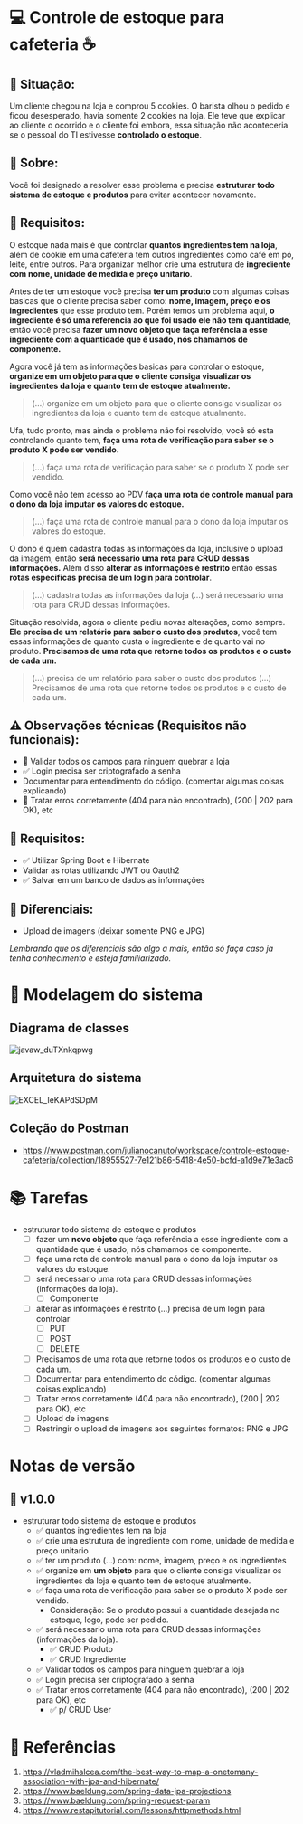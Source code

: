 # :computer: Controle de estoque para cafeteria :coffee:

## :rotating_light: Situação:

Um cliente chegou na loja e comprou 5 cookies. O barista olhou o pedido e ficou desesperado, havia somente 2 cookies na loja.
Ele teve que explicar ao cliente o ocorrido e o cliente foi embora, essa situação não aconteceria se o pessoal do TI estivesse **controlado o estoque**.

## :mag_right: Sobre:

Você foi designado a resolver esse problema e precisa **estruturar todo sistema de estoque e produtos** para evitar acontecer novamente.

## :triangular_flag_on_post:	 Requisitos:

O estoque nada mais é que controlar **quantos ingredientes tem na loja**, além de cookie em uma cafeteria tem outros ingredientes como café em pó, leite, entre outros.
Para organizar melhor crie uma estrutura de **ingrediente com nome, unidade de medida e preço unitario**.

Antes de ter um estoque você precisa **ter um produto** com algumas coisas basicas que o cliente precisa saber como: **nome, imagem, preço e os ingredientes** que esse produto tem. 
Porém temos um problema aqui, **o ingrediente é só uma referencia ao que foi usado ele não tem quantidade**, então você precisa **fazer um novo objeto que faça referência a esse ingrediente com a quantidade que é usado, nós chamamos de componente.**

Agora você já tem as informações basicas para controlar o estoque, **organize em um objeto para que o cliente consiga visualizar os ingredientes da loja e quanto tem de estoque atualmente.**

> (...) organize em um objeto para que o cliente consiga visualizar os ingredientes da loja e quanto tem de estoque atualmente.

Ufa, tudo pronto, mas ainda o problema não foi resolvido, você só esta controlando quanto tem, **faça uma rota de verificação para saber se o produto X pode ser vendido.** 

> (...) faça uma rota de verificação para saber se o produto X pode ser vendido.

Como você não tem acesso ao PDV **faça uma rota de controle manual para o dono da loja imputar os valores do estoque.**

> (...) faça uma rota de controle manual para o dono da loja imputar os valores do estoque.

O dono é quem cadastra todas as informações da loja, inclusive o upload da imagem, então **será necessario uma rota para CRUD dessas informações.**
Além disso **alterar as informações é restrito** então essas **rotas especificas precisa de um login para controlar**.

> (...) cadastra todas as informações da loja (...) será necessario uma rota para CRUD dessas informações.

Situação resolvida, agora o cliente pediu novas alterações, como sempre. **Ele precisa de um relatório para saber o custo dos produtos**, você tem essas informações de quanto custa o ingrediente e de quanto vai no produto.
**Precisamos de uma rota que retorne todos os produtos e o custo de cada um.**

> (...) precisa de um relatório para saber o custo dos produtos
> (...) Precisamos de uma rota que retorne todos os produtos e o custo de cada um.
## :warning: Observações técnicas (Requisitos não funcionais):
- :construction: Validar todos os campos para ninguem quebrar a loja
- :white_check_mark: Login precisa ser criptografado a senha
- Documentar para entendimento do código. (comentar algumas coisas explicando)
- :construction: Tratar erros corretamente (404 para não encontrado), (200 | 202 para OK), etc

## :memo: Requisitos:
- :white_check_mark: Utilizar Spring Boot e Hibernate
- Validar as rotas utilizando JWT ou Oauth2
- :white_check_mark: Salvar em um banco de dados as informações

## :gem: Diferenciais:
- Upload de imagens (deixar somente PNG e JPG)

*Lembrando que os diferenciais são algo a mais, então só faça caso ja tenha conhecimento e esteja familiarizado.*

# :construction: Modelagem do sistema
## Diagrama de classes
![javaw_duTXnkqpwg](https://user-images.githubusercontent.com/17866411/147786179-71ff7ae6-8302-4c75-b8ee-f40ed57688c4.png)

## Arquitetura do sistema
![EXCEL_IeKAPdSDpM](https://user-images.githubusercontent.com/17866411/147827466-1600b17b-003f-441e-b22f-b8dd6e3cf451.png)

## Coleção do Postman
- https://www.postman.com/julianocanuto/workspace/controle-estoque-cafeteria/collection/18955527-7e121b86-5418-4e50-bcfd-a1d9e71e3ac6
# :books: Tarefas

- estruturar todo sistema de estoque e produtos
  - [ ] fazer um **novo objeto** que faça referência a esse ingrediente com a quantidade que é usado, nós chamamos de componente.
  - [ ] faça uma rota de controle manual para o dono da loja imputar os valores do estoque.
  - [ ] será necessario uma rota para CRUD dessas informações (informações da loja).
    - [ ] Componente
  - [ ] alterar as informações é restrito (...) precisa de um login para controlar
    - [ ] PUT
    - [ ] POST
    - [ ] DELETE
  - [ ] Precisamos de uma rota que retorne todos os produtos e o custo de cada um.
  - [ ] Documentar para entendimento do código. (comentar algumas coisas explicando)
  - [ ] Tratar erros corretamente (404 para não encontrado), (200 | 202 para OK), etc
  - [ ] Upload de imagens 
  - [ ] Restringir o upload de imagens aos seguintes formatos: PNG e JPG

# Notas de versão
## :tada: v1.0.0
- estruturar todo sistema de estoque e produtos
  - :white_check_mark: quantos ingredientes tem na loja
  - :white_check_mark: crie uma estrutura de ingrediente com nome, unidade de medida e preço unitario
  - :white_check_mark: ter um produto (...) com: nome, imagem, preço e os ingredientes
  - :white_check_mark: organize em **um objeto** para que o cliente consiga visualizar os ingredientes da loja e quanto tem de estoque atualmente.
  - :white_check_mark: faça uma rota de verificação para saber se o produto X pode ser vendido.
    - Consideração: Se o produto possui a quantidade desejada no estoque, logo, pode ser pedido.
  - :white_check_mark: será necessario uma rota para CRUD dessas informações (informações da loja).
    - :white_check_mark: CRUD Produto
    - :white_check_mark: CRUD Ingrediente
  - :white_check_mark: Validar todos os campos para ninguem quebrar a loja
  - :white_check_mark: Login precisa ser criptografado a senha
  - :white_check_mark: Tratar erros corretamente (404 para não encontrado), (200 | 202 para OK), etc
    - :white_check_mark: p/ CRUD User

# :book: Referências

1. https://vladmihalcea.com/the-best-way-to-map-a-onetomany-association-with-jpa-and-hibernate/
2. https://www.baeldung.com/spring-data-jpa-projections
3. https://www.baeldung.com/spring-request-param
4. https://www.restapitutorial.com/lessons/httpmethods.html
